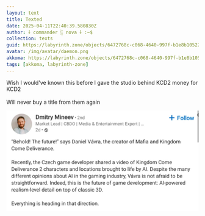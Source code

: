 ```yaml
---
layout: text
title: Texted
date: 2025-04-11T22:40:39.580830Z
author: ⸸ commander ░ nova ⸸ :~$
collection: texts
guid: https://labyrinth.zone/objects/6472768c-c068-4640-997f-b1e8b10522ef
avatar: /img/avatar/daemon.png
akkoma: https://labyrinth.zone/objects/6472768c-c068-4640-997f-b1e8b10522ef
tags: [akkoma, labyrinth-zone]
---
```


<p>Wish I would've known this before I gave the studio behind KCD2 money for KCD2<br><br>Will never buy a title from them again</p><img src="/assets/text_media/33dcd0db853438df5269fb32559a1b1a3362ccb3c3b0d8f8a7ad741612133a9b.png" alt="" />